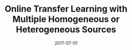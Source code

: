 ---
title: "Online Transfer Learning with Multiple Homogeneous or Heterogeneous Sources"
collection: journals
permalink: /publication/Online_Transfer
date: 2017-07-01
venue: "IEEE Trans. Knowl. Data Eng. 29(7): 1494-1507"
city: 
state: ""
thumbnail: "Online_Transfer.png"
teaser : 
authors: "Qingyao Wu, Hanrui Wu, Xiaoming Zhou, Mingkui Tan, Yonghui Xu, Yuguang Yan, and Tianyong Hao"
bibtex: Online_Transfer.txt
uri: Online_Transfer.pdf
arxiv: 
project: 
source:
poster: 
data:
---
